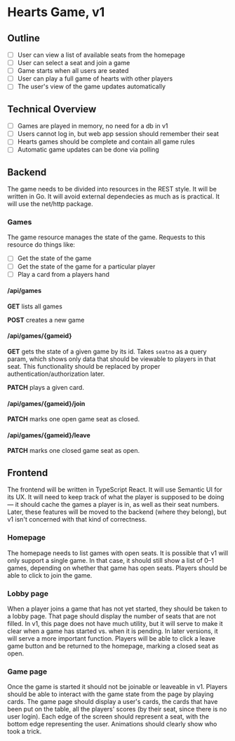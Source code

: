 # Hearts Game, v1

## Outline

- [ ] User can view a list of available seats from the homepage
- [ ] User can select a seat and join a game
- [ ] Game starts when all users are seated
- [ ] User can play a full game of hearts with other players
- [ ] The user's view of the game updates automatically

## Technical Overview

- [ ] Games are played in memory, no need for a db in v1
- [ ] Users cannot log in, but web app session should remember their seat
- [ ] Hearts games should be complete and contain all game rules
- [ ] Automatic game updates can be done via polling

## Backend

The game needs to be divided into resources in the REST style. It will be
written in Go. It will avoid external dependecies as much as is practical. It
will use the net/http package.

### Games

The game resource manages the state of the game. Requests to this resource
do things like:

- [ ] Get the state of the game
- [ ] Get the state of the game for a particular player
- [ ] Play a card from a players hand

#### /api/games

**GET** lists all games

**POST** creates a new game

#### /api/games/{gameid}

**GET** gets the state of a given game by its id. Takes `seatno` as a query param, which
shows only data that should be viewable to players in that seat. This
functionality should be replaced by proper authentication/authorization later.

**PATCH** plays a given card.

#### /api/games/{gameid}/join

**PATCH** marks one open game seat as closed.

#### /api/games/{gameid}/leave

**PATCH** marks one closed game seat as open.

## Frontend

The frontend will be written in TypeScript React. It will use Semantic UI for
its UX. It will need to keep track of what the player is supposed to be doing—
it should cache the games a player is in, as well as their seat numbers. Later,
these features will be moved to the backend (where they belong), but v1 isn't
concerned with that kind of correctness.

### Homepage

The homepage needs to list games with open seats. It is possible that v1 will
only support a single game. In that case, it should still show a list of 0–1
games, depending on whether that game has open seats. Players should be able to
click to join the game.

### Lobby page

When a player joins a game that has not yet started, they should be taken to a
lobby page. That page should display the number of seats that are not filled.
In v1, this page does not have much utility, but it will serve to make it clear
when a game has started vs. when it is pending. In later versions, it will
serve a more important function. Players will be able to click a leave game
button and be returned to the homepage, marking a closed seat as open.

### Game page

Once the game is started it should not be joinable or leaveable in v1. Players
should be able to interact with the game state from the page by playing cards.
The game page should display a user's cards, the cards that have been put on
the table, all the players' scores (by their seat, since there is no user
login). Each edge of the screen should represent a seat, with the bottom edge
representing the user. Animations should clearly show who took a trick.
